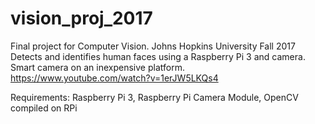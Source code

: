 # vision_proj_2017
Final project for Computer Vision. Johns Hopkins University Fall 2017
Detects and identifies human faces using a Raspberry Pi 3 and camera. Smart camera on an inexpensive platform. 
https://www.youtube.com/watch?v=1erJW5LKQs4

Requirements: Raspberry Pi 3, Raspberry Pi Camera Module, OpenCV compiled on RPi
